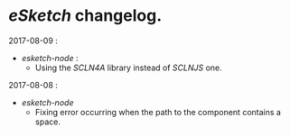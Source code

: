 # *eSketch* changelog.

2017-08-09 :
- *esketch-node* :
    - Using the *SCLN4A* library instead of *SCLNJS* one.

2017-08-08 :
- *esketch-node*
	- Fixing error occurring when the path to the component contains a space.
